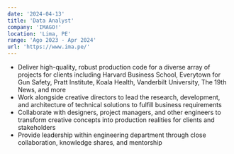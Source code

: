 ```yaml
---
date: '2024-04-13'
title: 'Data Analyst'
company: 'IMAGO!'
location: 'Lima, PE'
range: 'Ago 2023 - Apr 2024'
url: 'https://www.ima.pe/'
---
```


- Deliver high-quality, robust production code for a diverse array of projects for clients including Harvard Business School, Everytown for Gun Safety, Pratt Institute, Koala Health, Vanderbilt University, The 19th News, and more
- Work alongside creative directors to lead the research, development, and architecture of technical solutions to fulfill business requirements
- Collaborate with designers, project managers, and other engineers to transform creative concepts into production realities for clients and stakeholders
- Provide leadership within engineering department through close collaboration, knowledge shares, and mentorship
